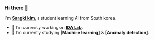 
### Hi there 👋

  I'm <b>[Sangki kim](https://sangkimk.github.io/CV/)</b>, a student learning AI from South korea.

- 🔭 I’m currently working on <b>[IDA Lab](https://idalab.ac.kr/)</b>.
- 🌱 I’m currently studying <b>[Machine learning]</b> & <b>[Anomaly detection]</b>.
